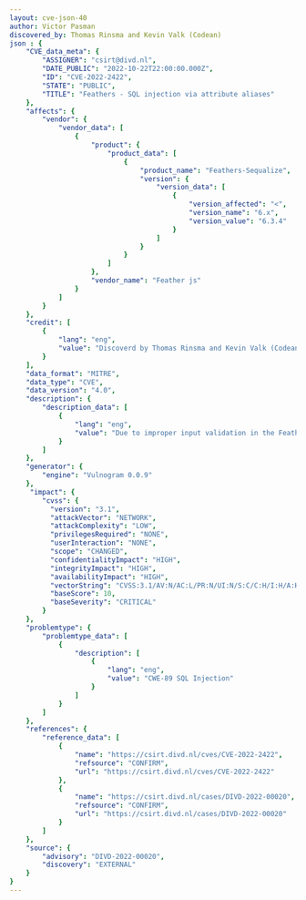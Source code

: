 ```yaml
---
layout: cve-json-40
author: Victor Pasman
discovered_by: Thomas Rinsma and Kevin Valk (Codean)
json : {
    "CVE_data_meta": {
        "ASSIGNER": "csirt@divd.nl",
        "DATE_PUBLIC": "2022-10-22T22:00:00.000Z",
        "ID": "CVE-2022-2422",
        "STATE": "PUBLIC",
        "TITLE": "Feathers - SQL injection via attribute aliases"
    },
    "affects": {
        "vendor": {
            "vendor_data": [
                {
                    "product": {
                        "product_data": [
                            {
                                "product_name": "Feathers-Sequalize",
                                "version": {
                                    "version_data": [
                                        {
                                            "version_affected": "<",
                                            "version_name": "6.x",
                                            "version_value": "6.3.4"
                                        }
                                    ]
                                }
                            }
                        ]
                    },
                    "vendor_name": "Feather js"
                }
            ]
        }
    },
    "credit": [
        {
            "lang": "eng",
            "value": "Discoverd by Thomas Rinsma and Kevin Valk (Codean)"
        }
    ],
    "data_format": "MITRE",
    "data_type": "CVE",
    "data_version": "4.0",
    "description": {
        "description_data": [
            {
                "lang": "eng",
                "value": "Due to improper input validation in the Feathers js library, it is possible to perform a SQL injection attack on the back-end database, in case the feathers-sequelize package is used."
            }
        ]
    },
    "generator": {
        "engine": "Vulnogram 0.0.9"
    },
     "impact": {
        "cvss": {
          "version": "3.1",
          "attackVector": "NETWORK",
          "attackComplexity": "LOW",
          "privilegesRequired": "NONE",
          "userInteraction": "NONE",
          "scope": "CHANGED",
          "confidentialityImpact": "HIGH",
          "integrityImpact": "HIGH",
          "availabilityImpact": "HIGH",
          "vectorString": "CVSS:3.1/AV:N/AC:L/PR:N/UI:N/S:C/C:H/I:H/A:H",
          "baseScore": 10,
          "baseSeverity": "CRITICAL"
        }
    },
    "problemtype": {
        "problemtype_data": [
            {
                "description": [
                    {
                        "lang": "eng",
                        "value": "CWE-89 SQL Injection"
                    }
                ]
            }
        ]
    },
    "references": {
        "reference_data": [
            {
                "name": "https://csirt.divd.nl/cves/CVE-2022-2422",
                "refsource": "CONFIRM",
                "url": "https://csirt.divd.nl/cves/CVE-2022-2422"
            },
            {
                "name": "https://csirt.divd.nl/cases/DIVD-2022-00020",
                "refsource": "CONFIRM",
                "url": "https://csirt.divd.nl/cases/DIVD-2022-00020"
            }
        ]
    },
    "source": {
        "advisory": "DIVD-2022-00020",
        "discovery": "EXTERNAL"
    }
}
---
```

